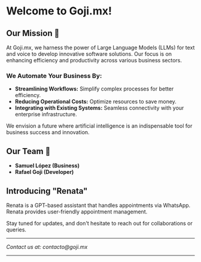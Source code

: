 
# Welcome to Goji.mx!

## Our Mission 🚀
At Goji.mx, we harness the power of Large Language Models (LLMs) for text and voice to develop innovative software solutions. Our focus is on enhancing efficiency and productivity across various business sectors.

### We Automate Your Business By:
- **Streamlining Workflows:** Simplify complex processes for better efficiency.
- **Reducing Operational Costs:** Optimize resources to save money.
- **Integrating with Existing Systems:** Seamless connectivity with your enterprise infrastructure.

We envision a future where artificial intelligence is an indispensable tool for business success and innovation.

## Our Team 🤝
- **Samuel López (Business)**
- **Rafael Goji (Developer)**

## Introducing "Renata"
Renata is a GPT-based assistant that handles appointments via WhatsApp. Renata provides user-friendly appointment management.

Stay tuned for updates, and don't hesitate to reach out for collaborations or queries.

---

_Contact us at: contacto@goji.mx_

---
